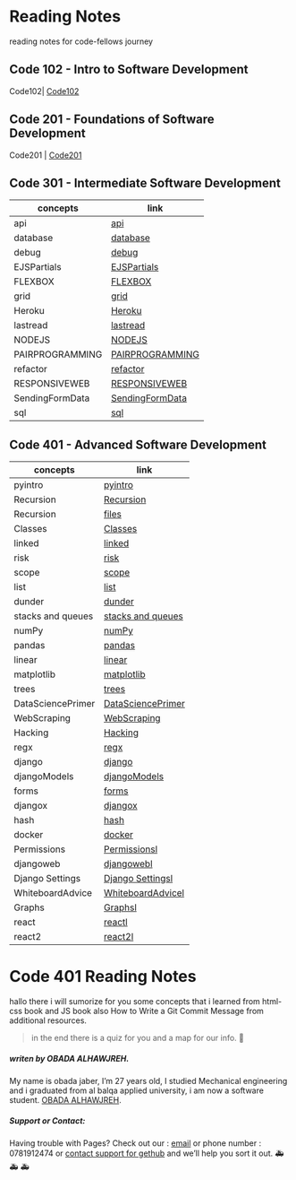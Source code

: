 # Reading Notes
reading notes for code-fellows journey
## Code 102 - Intro to Software Development

Code102| [Code102](https://github.com/Obada-gh/Code102-reading-notes)

## Code 201 - Foundations of Software Development

Code201 | [Code201](https://github.com/Obada-gh/reading-notes-201)

## Code 301 - Intermediate Software Development

concepts | link
------------ | -------------
 api |[api](https://obada-gh.github.io/reading-notes/301/api)
 database| [database](https://obada-gh.github.io/reading-notes/301/database)
 debug |[debug](https://obada-gh.github.io/reading-notes/301/debug)
 EJSPartials| [EJSPartials](https://obada-gh.github.io/reading-notes/301/EJSPartials)
 FLEXBOX| [FLEXBOX](https://obada-gh.github.io/reading-notes/301/FLEXBOX)
 grid| [grid](https://obada-gh.github.io/reading-notes/301/grid)
 Heroku| [Heroku](https://obada-gh.github.io/reading-notes/301/Heroku)
 lastread| [lastread](https://obada-gh.github.io/reading-notes/301/lastread)
 NODEJS| [NODEJS](https://obada-gh.github.io/reading-notes/301/NODEJS)
 PAIRPROGRAMMING| [PAIRPROGRAMMING](https://obada-gh.github.io/reading-notes/301/PAIRPROGRAMMING)
 refactor| [refactor](https://obada-gh.github.io/reading-notes/301/refactor)
 RESPONSIVEWEB| [RESPONSIVEWEB](https://obada-gh.github.io/reading-notes/301/RESPONSIVEWEB)
 SendingFormData| [SendingFormData](https://obada-gh.github.io/reading-notes/301/SendingFormData)
 sql| [sql](https://obada-gh.github.io/reading-notes/301/sql)

 

## Code 401 - Advanced Software Development

concepts | link
------------ | -------------
pyintro |[pyintro](https://obada-gh.github.io/reading-notes/401/pyintro)
Recursion |[Recursion](https://obada-gh.github.io/reading-notes/401/Recursion)
Recursion |[files](https://obada-gh.github.io/reading-notes/401/files/)
Classes |[Classes](https://obada-gh.github.io/reading-notes/401/Classes)
linked |[linked](https://obada-gh.github.io/reading-notes/401/linked)
risk |[risk](https://obada-gh.github.io/reading-notes/401/risk)
scope |[scope](https://obada-gh.github.io/reading-notes/401/scope)
list |[list](https://obada-gh.github.io/reading-notes/401/list)
dunder |[dunder](https://obada-gh.github.io/reading-notes/401/dunder)
stacks and queues |[stacks and queues](https://obada-gh.github.io/reading-notes/401/stack)
numPy |[numPy](https://obada-gh.github.io/reading-notes/401/numpy)
pandas |[pandas](https://obada-gh.github.io/reading-notes/401/pandas)
linear |[linear](https://obada-gh.github.io/reading-notes/401/linear)
matplotlib |[matplotlib](https://obada-gh.github.io/reading-notes/401/matplotlib)
trees |[trees](https://obada-gh.github.io/reading-notes/401/trees)
DataSciencePrimer |[DataSciencePrimer](https://obada-gh.github.io/reading-notes/401/DataSciencePrimer)
WebScraping |[WebScraping](https://obada-gh.github.io/reading-notes/401/WebScraping)
Hacking |[Hacking](https://obada-gh.github.io/reading-notes/401/Hacking)
regx |[regx](https://obada-gh.github.io/reading-notes/401/regx)
django |[django](https://obada-gh.github.io/reading-notes/401/django)
djangoModels |[djangoModels](https://obada-gh.github.io/reading-notes/401/djangoModels)
forms |[forms](https://obada-gh.github.io/reading-notes/401/forms)
djangox |[djangox](https://obada-gh.github.io/reading-notes/401/djangox)
hash |[hash](https://obada-gh.github.io/reading-notes/401/hash)
docker |[docker](https://obada-gh.github.io/reading-notes/401/docker)
Permissions |[Permissionsl](https://obada-gh.github.io/reading-notes/401/Permissions)
djangoweb |[djangowebl](https://obada-gh.github.io/reading-notes/401/djangoweb)
Django Settings |[Django Settingsl](https://obada-gh.github.io/reading-notes/401/DjangoSettings)
WhiteboardAdvice |[WhiteboardAdvicel](https://obada-gh.github.io/reading-notes/401/WhiteboardAdvice)
Graphs |[Graphsl](https://obada-gh.github.io/reading-notes/401/Graphs)
react |[reactl](https://obada-gh.github.io/reading-notes/401/react)
react2 |[react2l](https://obada-gh.github.io/reading-notes/401/react2)
   

   






# Code 401 Reading Notes
hallo there i will sumorize for you some concepts that i learned from html-css book and JS book also How to Write a Git Commit Message from additional resources.
>in the end there is a quiz for you and a map for our info. &#128175;








##### *writen by OBADA ALHAWJREH.*

My name is obada jaber, I’m 27 years old, I studied Mechanical engineering and i graduated from al balqa applied university, i am now a software student. [OBADA ALHAWJREH](https://github.com/Obada-gh). 

##### *Support or Contact:*

Having trouble with Pages? Check out our : [email](obada7jaber7@gmail.com) or phone number : 0781912474 or [contact support for gethub](https://support.github.com/contact) and we’ll help you sort it out. &#x1F691; &#x1F691; &#x1F691;
